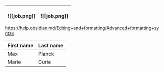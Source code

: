 <br>![[job.png]] | <br>![[job.png]] 
-- | -- 


https://help.obsidian.md/Editing+and+formatting/Advanced+formatting+syntax

First name | Last name
-- | -- 
Max | Planck 
Marie | Curie



